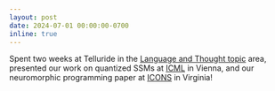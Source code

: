```yaml
---
layout: post
date: 2024-07-01 00:00:00-0700
inline: true
---
```


Spent two weeks at Telluride in the [Language and Thought topic](https://sites.google.com/view/telluride-2024/topic-areas-2024/lt24-language-and-thought) area, presented our work on quantized SSMs at [ICML](https://icml.cc) in Vienna, and our neuromorphic programming paper at [ICONS](https://iconsneuromorphic.cc/) in Virginia!